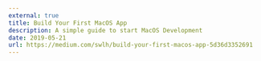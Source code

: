 ```yaml
---
external: true
title: Build Your First MacOS App
description: A simple guide to start MacOS Development
date: 2019-05-21
url: https://medium.com/swlh/build-your-first-macos-app-5d36d3352691
---
```

